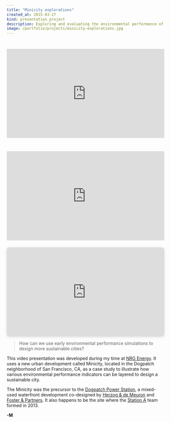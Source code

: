 ```yaml
---
title: "Minicity explorations"
created_at: 2015-03-27
kind: presentation_project
description: Exploring and evaluating the environmental performance of a new city.
image: /portfolio/projects/minicity-explorations.jpg
---
```


<div style="position: relative; width: 100%; padding-bottom: 56.2500%; margin-top: 3em;">
    <iframe style="position: absolute; top: 0; left: 0; width: 100%; height: 100%; border: 0;"
     src="https://www.youtube.com/embed/jDWwmB1jsDQ?modestbranding=1&rel=0"
     title="Exploring connectivity scores" frameborder="0"
     allow="accelerometer; autoplay; clipboard-write; encrypted-media; gyroscope; picture-in-picture"
     allowfullscreen>
    </iframe>
</div>

<div style="position: relative; width: 100%; padding-bottom: 56.2500%; margin-top: 3em;">
    <iframe style="position: absolute; top: 0; left: 0; width: 100%; height: 100%; border: 0;"
     src="https://www.youtube.com/embed/886BcDju-DQ?modestbranding=1&rel=0"
     title="Exploring rainwater harvesting potential" frameborder="0"
     allow="accelerometer; autoplay; clipboard-write; encrypted-media; gyroscope; picture-in-picture"
     allowfullscreen>
    </iframe>
</div>

<div style="position: relative; width: 100%; height: 0; padding-top: 56.2500%;
 padding-bottom: 0; box-shadow: 0 2px 8px 0 rgba(63,69,81,0.16); margin-top: 1.6em; margin-bottom: 0.9em; overflow: hidden;
 border-radius: 8px; will-change: transform;">
  <iframe loading="lazy" style="position: absolute; width: 100%; height: 100%; top: 0; left: 0; border: none; padding: 0;margin: 0;"
    src="https:&#x2F;&#x2F;www.canva.com&#x2F;design&#x2F;DAFTcjtAblQ&#x2F;view?embed" allowfullscreen="allowfullscreen" allow="fullscreen">
  </iframe>
</div>

> How can we use early environmental performance simulations to design more sustainable cities?

This video presentation was developed during my time at [NRG Energy](https://www.nrg.com).
It uses a new urban development called Minicity, located in the Dogpatch neighborhood of
San Francisco, CA, as a case study to illustrate how various environmental performance indicators
can be layered to design a sustainable city.

The Minicity was the precursor to the [Dogpatch Power
Station](https://dogpatchpowerstation.com/vision), a mixed-used waterfront development
co-designed by [Herzog &amp; de Meuron](https://www.herzogdemeuron.com/index/projects/complete-works/501-550/529-power-station.html) and [Foster &amp; Partners](https://www.fosterandpartners.com/news/archive/2021/06/power-station-in-dogpatch-san-francisco-breaks-ground/).
It also happens to be the site where the [Station A](https://stationa.com) team formed in 2013.

**-M**

